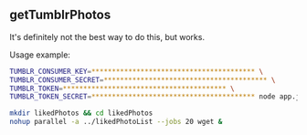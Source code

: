 ## getTumblrPhotos

It's definitely not the best way to do this, but works.

Usage example:
```sh
TUMBLR_CONSUMER_KEY=**************************************** \
TUMBLR_CONSUMER_SECRET=**************************************** \
TUMBLR_TOKEN=**************************************** \
TUMBLR_TOKEN_SECRET=**************************************** node app.js > likedPhotoList
```
```sh
mkdir likedPhotos && cd likedPhotos
nohup parallel -a ../likedPhotoList --jobs 20 wget &
```
